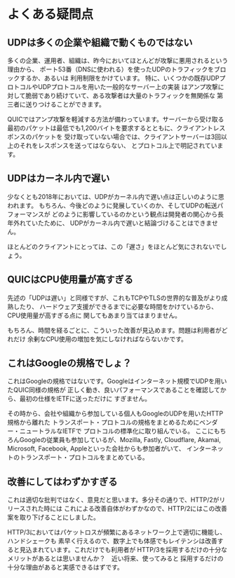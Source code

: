 # よくある疑問点

## UDPは多くの企業や組織で動くものではない
多くの企業、運用者、組織は、昨今においてほとんどが攻撃に悪用されるという理由から、
ポート53番（DNSに使われる）を使ったUDPのトラフィックをブロックするか、あるいは
利用制限をかけています。
特に、いくつかの既存UDPプロトコルやUDPプロトコルを用いた一般的なサーバー上の実装
はアンプ攻撃に対して脆弱であり続けていて、ある攻撃者は大量のトラフィックを無関係な
第三者に送りつけることができます。

QUICではアンプ攻撃を軽減する方法が備わっています。サーバーから受け取る
最初のパケットは最低でも1,200バイトを要求するとともに、クライアントレスポンスのパケットを
受け取っていない場合では、クライアントサーバーは3回以上のそれをレスポンスを送ってはならない、
とプロトコル上で明記されています。

## UDPはカーネル内で遅い

少なくとも2018年においては、UDPがカーネル内で遅い点は正しいのように思われます。
もちろん、今後どのように発展していくのか、そしてUDPの転送パフォーマンスが
どのように影響しているのかという観点は開発者の関心から長年外れていたために、
UDPがカーネル内で遅いと結論づけることはできません。

ほとんどのクライアントにとっては、この「遅さ」をほとんど気にされないでしょう。

## QUICはCPU使用量が高すぎる

先述の「UDPは遅い」と同様ですが、これもTCPやTLSの世界的な普及がより成熟したり、
ハードウェア支援ができるまでに必要な時間をかけているから、CPU使用量が高すぎる点に
関してもあまり当てはまりません。

もちろん、時間を経るごとに、こういった改善が見込めます。問題は利用者がどれだけ
余剰なCPU使用の増加を気にしなければならないかです。

## これはGoogleの規格でしょ？

これはGoogleの規格ではないです。Googleはインターネット規模でUDPを用いたQUIC同様の規格が
正しく動き、良いパフォーマンスであることを確認してから、最初の仕様をIETFに送っただけに
すぎません。

その時から、会社や組織から参加している個人もGoogleのUDPを用いたHTTP規格から離れた
トランスポート・プロトコルの規格をまとめるためにベンダー・ニュートラルなIETFで
プロトコルの標準化に取り組んでいる。
ここにもちろんGoogleの従業員も参加しているが、Mozilla, Fastly, Cloudflare,
Akamai, Microsoft, Facebook, Appleといった会社からも参加者がいて、
インターネットのトランスポート・プロトコルをまとめている。


## 改善にしてはわずかすぎる

これは適切な批判ではなく、意見だと思います。多分その通りで、HTTP/2がリリースされた時には
これによる改善自体がわずかなので、HTTP/2にはこの改善案を取り下げることにしました。

HTTP/3においてはパケットロスが頻繁にあるネットワーク上で適切に機能し、ハンドシェークも
素早く行えるので、数字上でも体感でもレイテンシは改善すると見込まれています。これだけでも利用者が
HTTP/3を採用するだけの十分なメリットがあるとは思いませんか？　近い将来、使ってみると
採用するだけの十分な理由があると実感できるはずです。


